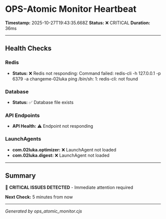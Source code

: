 # OPS-Atomic Monitor Heartbeat

**Timestamp:** 2025-10-27T19:43:35.668Z
**Status:** ❌ CRITICAL
**Duration:** 36ms

---

## Health Checks

### Redis

- **Status:** ❌ Redis not responding: Command failed: redis-cli -h 127.0.0.1 -p 6379 -a changeme-02luka ping
/bin/sh: 1: redis-cli: not found


### Database

- **Status:** ✅ Database file exists

### API Endpoints

- **API Health:** ⚠️ Endpoint not responding

### LaunchAgents

- **com.02luka.optimizer:** ❌ LaunchAgent not loaded
- **com.02luka.digest:** ❌ LaunchAgent not loaded

---

## Summary

🔴 **CRITICAL ISSUES DETECTED** - Immediate attention required

**Next Check:** 5 minutes from now

---

*Generated by ops_atomic_monitor.cjs*
